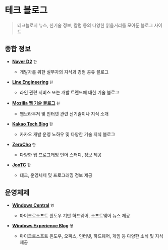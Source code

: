 # 테크 블로그

> 테크놀로지 뉴스, 신기술 정보, 칼럼 등의 다양한 읽을거리를 모아둔 블로그 사이트

## 종합 정보

 - **[Naver D2](https://d2.naver.com)** `한`
   - 개발자를 위한 실무자의 지식과 경험 공유 블로그

 - **[Line Engineering](https://engineering.linecorp.com)** `한`
   - 라인 관련 서비스 또는 개발 트렌드에 대한 기술 블로그

 - **[Mozilla 웹 기술 블로그](https://hacks.mozilla.or.kr)** `한`
   - 웹브라우저 및 인터넷 관련 신기술이나 지식 소개

 - **[Kakao Tech Blog](https://tech.kakao.com/blog)** `한`
   - 카카오 개발 운영 노하우 및 다양한 기술 지식 블로그

 - **[ZeroCho](https://www.zerocho.com)** `한`
   - 다양한 웹 프로그래밍 언어 스터디, 정보 제공

 - **[JooTC](https://jootc.com)** `한`
   - 테크, 운영체제 및 프로그래밍 정보 제공

## 운영체제

 - **[Windows Central](https://www.windowscentral.com)** `영`
   - 마이크로소프트 윈도우 기반 하드웨어, 소프트웨어 뉴스 제공

 - **[Windows Experience Blog](https://blogs.windows.com/windowsexperience)** `영`
   - 마이크로소프트 윈도우, 오피스, 인터넷, 하드웨어, 게임 등 다양한 소식 및 지식 제공

